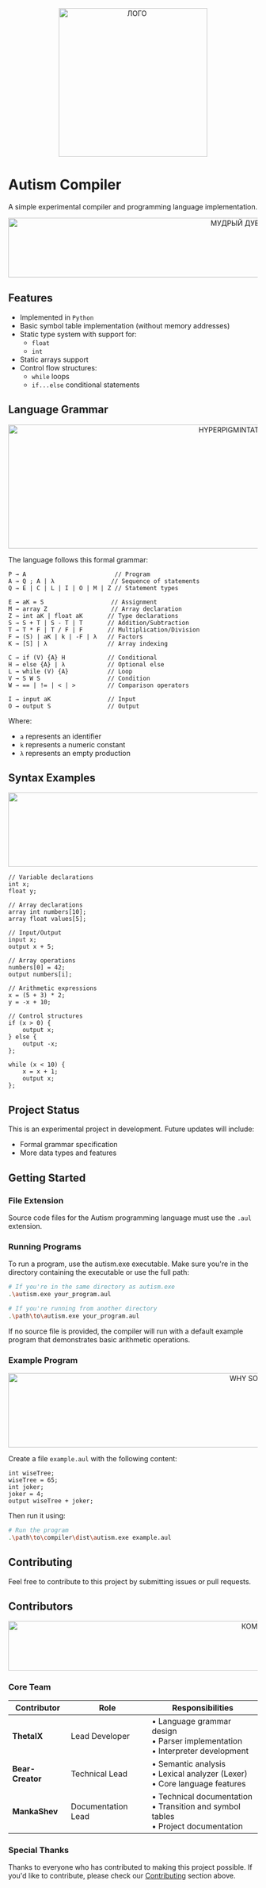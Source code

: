 <div align="center">
<img src="/build/photo_2025-06-03_13-06-18.jpg" width="300"  alt="ЛОГО">
</div>

# Autism Compiler

A simple experimental compiler and programming language implementation.

<div align="center">
<img src="https://static.wikia.nocookie.net/the-curse-of-the-wise-tree/images/e/e4/Mudroe-tainstvennoe-derevo-mem-25.jpg/revision/latest?cb=20230102165328&path-prefix=ru" width="900" height="120" alt="МУДРЫЙ ДУБ">
</div>

## Features

- Implemented in `Python`
- Basic symbol table implementation (without memory addresses)
- Static type system with support for:
  - `float`
  - `int`
- Static arrays support
- Control flow structures:
  - `while` loops
  - `if...else` conditional statements

## Language Grammar

<div align="center">
<img src="https://encrypted-tbn0.gstatic.com/images?q=tbn:ANd9GcROiCgl0L9JBN-30N7OMpv8L_4xy7oP4yMmXw&s" width="900" height="250" alt="HYPERPIGMINTATION">
</div>

The language follows this formal grammar:

```
P → A                         // Program
A → Q ; A | λ                // Sequence of statements
Q → E | C | L | I | O | M | Z // Statement types

E → aK = S                   // Assignment
M → array Z                  // Array declaration
Z → int aK | float aK       // Type declarations
S → S + T | S - T | T       // Addition/Subtraction
T → T * F | T / F | F       // Multiplication/Division
F → (S) | aK | k | -F | λ   // Factors
K → [S] | λ                 // Array indexing

C → if (V) {A} H            // Conditional
H → else {A} | λ            // Optional else
L → while (V) {A}           // Loop
V → S W S                   // Condition
W → == | != | < | >         // Comparison operators

I → input aK                // Input
O → output S                // Output
```

Where:
- `a` represents an identifier
- `k` represents a numeric constant
- `λ` represents an empty production

## Syntax Examples

<div align="center">
<img src="https://i.pinimg.com/originals/23/65/4f/23654f017292254595cdf4dcba918f42.jpg" width="1300" height="150" alt="AUTISM!!!">
</div>

```
// Variable declarations
int x;
float y;

// Array declarations
array int numbers[10];
array float values[5];

// Input/Output
input x;
output x + 5;

// Array operations
numbers[0] = 42;
output numbers[i];

// Arithmetic expressions
x = (5 + 3) * 2;
y = -x + 10;

// Control structures
if (x > 0) {
    output x;
} else {
    output -x;
};

while (x < 10) {
    x = x + 1;
    output x;
};
```

## Project Status

This is an experimental project in development. Future updates will include:
- Formal grammar specification
- More data types and features

## Getting Started

### File Extension
Source code files for the Autism programming language must use the `.aul` extension.

### Running Programs
To run a program, use the autism.exe executable. Make sure you're in the directory containing the executable or use the full path:

```bash
# If you're in the same directory as autism.exe
.\autism.exe your_program.aul

# If you're running from another directory
.\path\to\autism.exe your_program.aul
```

If no source file is provided, the compiler will run with a default example program that demonstrates basic arithmetic operations.

### Example Program

<div align="center">
<img src="https://i.redd.it/mmum0i3dzzed1.jpeg" width="1000" height="150" alt="WHY SO SERIOUS">
</div>

Create a file `example.aul` with the following content:
```
int wiseTree;
wiseTree = 65;
int joker;
joker = 4;
output wiseTree + joker;
```

Then run it using:
```bash
# Run the program
.\path\to\compiler\dist\autism.exe example.aul
```

## Contributing

Feel free to contribute to this project by submitting issues or pull requests.

## Contributors

<div align="center">
<img src="https://kirov-portal.ru/upload/original/news/57f/57fa50e6f1edd2c533df422206235138.jpg" width="1000" height="100" alt="КОМАНДА">
</div>

### Core Team

| Contributor | Role | Responsibilities |
|------------|------|------------------|
| **ThetaIX** | Lead Developer | • Language grammar design<br>• Parser implementation<br>• Interpreter development |
| **Bear-Creator** | Technical Lead | • Semantic analysis<br>• Lexical analyzer (Lexer)<br>• Core language features |
| **MankaShev** | Documentation Lead | • Technical documentation<br>• Transition and symbol tables<br>• Project documentation |

### Special Thanks

Thanks to everyone who has contributed to making this project possible. If you'd like to contribute, please check our [Contributing](#contributing) section above.
